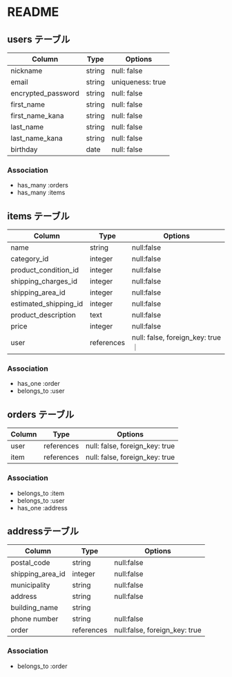 # README

## users テーブル

|  Column               | Type   | Options     |
| --------------------- | ------ | ----------- |
| nickname              | string | null: false |
| email                 | string | uniqueness: true |
| encrypted_password    | string | null: false |
| first_name            | string | null: false |
| first_name_kana       | string | null: false |
| last_name             | string | null: false |
| last_name_kana        | string | null: false |
| birthday              | date   | null: false |

### Association
   
- has_many  :orders
- has_many  :items


## items テーブル

| Column                | Type      | Options     |
| ------                | ------    | ----------- |
| name                  | string    | null:false  | 
| category_id           | integer   | null:false  |
| product_condition_id  | integer   | null:false  |
| shipping_charges_id   | integer   | null:false  | 
| shipping_area_id      | integer   | null:false  |
| estimated_shipping_id | integer   | null:false  |
| product_description   | text      | null:false  |
| price                 | integer   | null:false  |
| user                  | references | null: false, foreign_key: true｜


### Association
- has_one :order
- belongs_to :user


## orders テーブル

| Column    | Type       | Options                        |
| --------  | ------     | ------------------------------ |
| user      | references | null: false, foreign_key: true |
| item     | references | null: false, foreign_key: true |

### Association
- belongs_to :item
- belongs_to :user
- has_one :address

## addressテーブル

| Column             | Type       | Options     |
| ---------------    | ------     | ----------- |
| postal_code        | string     | null:false  |
| shipping_area_id   | integer    | null:false  |
| municipality       | string     | null:false  |
| address            | string     | null:false  |
| building_name      | string     |
| phone number       | string     | null:false  |
| order              | references | null:false, foreign_key: true |


### Association
- belongs_to :order